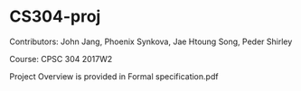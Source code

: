 # CS304-proj
Contributors: John Jang, Phoenix Synkova, Jae Htoung Song, Peder Shirley
</p>Course: CPSC 304 2017W2
</p> Project Overview is provided in Formal specification.pdf

